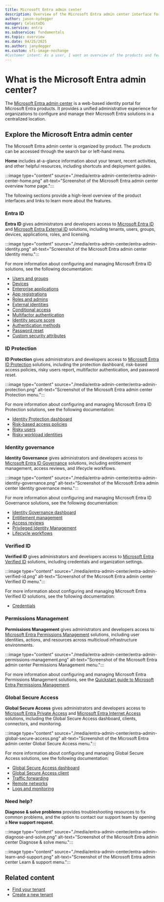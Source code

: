 ```yaml
---
title: Microsoft Entra admin center
description: Overview of the Microsoft Entra admin center interface for configuring and managing Microsoft Entra products.
author: jason-nydegger
manager: CelesteDG
ms.service: entra
ms.subservice: fundamentals
ms.topic: overview
ms.date: 04/25/2025
ms.author: janydegger
ms.custom: sfi-image-nochange
#Customer intent: As a user, I want an overview of the products and features available in the Microsoft Entra admin center and then be able to easily navigate to learn more about those products and features. 
---
```


# What is the Microsoft Entra admin center?

The [Microsoft Entra admin center](https://entra.microsoft.com/) is a web-based identity portal for Microsoft Entra products. It provides a unified administrative experience for organizations to configure and manage their Microsoft Entra solutions in a centralized location.

## Explore the Microsoft Entra admin center

The Microsoft Entra admin center is organized by product. The products can be accessed through the search bar or left-hand menu.

**Home** includes at-a-glance information about your tenant, recent activities, and other helpful resources, including shortcuts and deployment guides.
 
:::image type="content" source="./media/entra-admin-center/entra-admin-center-home.png" alt-text="Screenshot of the Microsoft Entra admin center overview home page.":::

The following sections provide a high-level overview of the product interfaces and links to learn more about the features.

### Entra ID

**Entra ID** gives administrators and developers access to [Microsoft Entra ID](./whatis.md) and [Microsoft Entra External ID](~/external-id/external-identities-overview.md) solutions, including tenants, users, groups, devices, applications, roles, and licensing.

:::image type="content" source="./media/entra-admin-center/entra-admin-identity.png" alt-text="Screenshot of the Microsoft Entra admin center Identity menu.":::

For more information about configuring and managing Microsoft Entra ID solutions, see the following documentation:

* [Users and groups](~/identity/users/directory-overview-user-model.md)
* [Devices](~/identity/devices/overview.md)
* [Enterprise applications](~/identity/enterprise-apps/what-is-application-management.md)
* [App registrations](~/identity-platform/application-model.md)
* [Roles and admins](~/identity/role-based-access-control/custom-overview.md)
* [External identities](~/external-id/external-identities-overview.md)
* [Conditional access](~/identity/conditional-access/overview.md)
* [Multifactor authentication](~/identity/authentication/concept-mfa-howitworks.md)
* [Identity secure score](~/identity/monitoring-health/concept-identity-secure-score.md)
* [Authentication methods](~/identity/authentication/concept-authentication-methods.md)
* [Password reset](~/identity/authentication/concept-sspr-howitworks.md)
* [Custom security attributes](~/fundamentals/custom-security-attributes-overview.md)

### ID Protection

**ID Protection** gives administrators and developers access to [Microsoft Entra ID Protection](~/id-protection/overview-identity-protection.md) solutions, including the protection dashboard, risk-based access policies, risky users report, multifactor authentication, and password reset.

:::image type="content" source="./media/entra-admin-center/entra-admin-protection.png" alt-text="Screenshot of the Microsoft Entra admin center Protection menu.":::

For more information about configuring and managing Microsoft Entra ID Protection solutions, see the following documentation:

* [Identity Protection dashboard](~/id-protection/id-protection-dashboard.md)
* [Risk-based access policies](~/id-protection/concept-identity-protection-policies.md)
* [Risky users](~/id-protection/howto-identity-protection-investigate-risk.md)
* [Risky workload identities](~/id-protection/concept-workload-identity-risk.md)

### Identity governance

**Identity Governance** gives administrators and developers access to [Microsoft Entra ID Governance](~/id-governance/identity-governance-overview.md) solutions, including entitlement management, access reviews, and lifecycle workflows.

:::image type="content" source="./media/entra-admin-center/entra-admin-identity-governance.png" alt-text="Screenshot of the Microsoft Entra admin center Identity governance menu.":::

For more information about configuring and managing Microsoft Entra ID Governance solutions, see the following documentation:

* [Identity Governance dashboard](~/id-governance/governance-dashboard.md)
* [Entitlement management](~/id-governance/entitlement-management-overview.md)
* [Access reviews](~/id-governance/access-reviews-overview.md)
* [Privileged Identity Management](~/id-governance/privileged-identity-management/pim-configure.md)
* [Lifecycle workflows](~/id-governance/what-are-lifecycle-workflows.md)

### Verified ID

**Verified ID** gives administrators and developers access to [Microsoft Entra Verified ID](~/verified-id/decentralized-identifier-overview.md) solutions, including credentials and organization settings.

:::image type="content" source="./media/entra-admin-center/entra-admin-verified-id.png" alt-text="Screenshot of the Microsoft Entra admin center Verified ID menu.":::

For more information about configuring and managing Microsoft Entra Verified ID solutions, see the following documentation:

* [Credentials](~/verified-id/verifiable-credentials-configure-tenant-quick.md)

### Permissions Management

**Permissions Management** gives administrators and developers access to [Microsoft Entra Permissions Management](~/permissions-management/overview.md) solutions, including user identities, actions, and resources across multicloud infrastructure environments.

:::image type="content" source="./media/entra-admin-center/entra-admin-permissions-management.png" alt-text="Screenshot of the Microsoft Entra admin center Permissions Management menu.":::

For more information about configuring and managing Microsoft Entra Permissions Management solutions, see the [Quickstart guide to Microsoft Entra Permissions Management](~/permissions-management/permissions-management-quickstart-guide.md).

### Global Secure Access

**Global Secure Access** gives administrators and developers access to [Microsoft Entra Private Access](~/global-secure-access/overview-what-is-global-secure-access.md#microsoft-entra-private-access) and [Microsoft Entra Internet Access](~/global-secure-access/overview-what-is-global-secure-access.md#microsoft-entra-internet-access) solutions, including the Global Secure Access dashboard, clients, connectors, and monitoring.

:::image type="content" source="./media/entra-admin-center/entra-admin-global-secure-access.png" alt-text="Screenshot of the Microsoft Entra admin center Global Secure Access menu.":::

For more information about configuring and managing Global Secure Access solutions, see the following documentation:

* [Global Secure Access dashboard](~/global-secure-access/concept-traffic-dashboard.md)
* [Global Secure Access client](~/global-secure-access/concept-clients.md)
* [Traffic forwarding](~/global-secure-access/concept-traffic-forwarding.md)
* [Remote networks](~/global-secure-access/concept-remote-network-connectivity.md)
* [Logs and monitoring](~/global-secure-access/concept-global-secure-access-logs-monitoring.md)

### Need help?

**Diagnose & solve problems** provides troubleshooting resources to fix common problems, and the option to contact our support team by opening a **New support request**.

:::image type="content" source="./media/entra-admin-center/entra-admin-diagnose-and-solve.png" alt-text="Screenshot of the Microsoft Entra admin center Diagnose & solve menu.":::

:::image type="content" source="./media/entra-admin-center/entra-admin-learn-and-support.png" alt-text="Screenshot of the Microsoft Entra admin center Learn & support menu.":::


## Related content

* [Find your tenant](./how-to-find-tenant.yml)
* [Create a new tenant](./create-new-tenant.md)